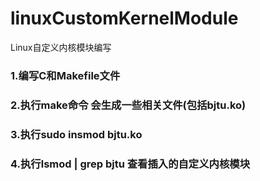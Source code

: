 # linuxCustomKernelModule
Linux自定义内核模块编写

### 1.编写C和Makefile文件
### 2.执行make命令 会生成一些相关文件(包括bjtu.ko)
### 3.执行sudo insmod bjtu.ko
### 4.执行lsmod | grep bjtu 查看插入的自定义内核模块
